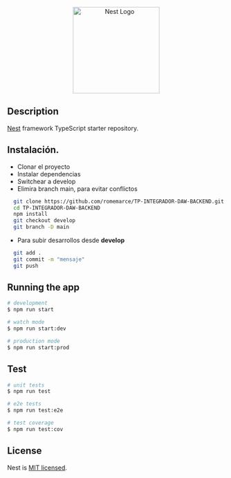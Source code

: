 <p align="center">
  <a href="http://nestjs.com/" target="blank"><img src="https://nestjs.com/img/logo-small.svg" width="200" alt="Nest Logo" /></a>
</p>

## Description

[Nest](https://github.com/nestjs/nest) framework TypeScript starter repository.

## Instalación.
 - Clonar el proyecto
 - Instalar dependencias
 - Switchear a develop
 - Elimira branch main, para evitar conflictos

```bash
  git clone https://github.com/romemarce/TP-INTEGRADOR-DAW-BACKEND.git
  cd TP-INTEGRADOR-DAW-BACKEND
  npm install
  git checkout develop
  git branch -D main
```
- Para subir desarrollos desde **develop**
```bash
  git add .
  git commit -m "mensaje"
  git push
```

## Running the app

```bash
# development
$ npm run start

# watch mode
$ npm run start:dev

# production mode
$ npm run start:prod
```


## Test

```bash
# unit tests
$ npm run test

# e2e tests
$ npm run test:e2e

# test coverage
$ npm run test:cov
```
## License

Nest is [MIT licensed](LICENSE).
